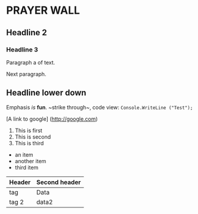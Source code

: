 # PRAYER WALL
## Headline 2
### Headline 3
Paragraph a of text.

Next paragraph.

## Headline lower down
Emphasis *is* **fun**.  ~strike through~, code view: `Console.WriteLine ("Test"); `

[A link to google]  (http://google.com)
 
1. This is first
2. This is second
3. This is third

- an item
- another item
- third item

| Header | Second header |
|-|-|
| tag | Data |
| tag 2 | data2 |
